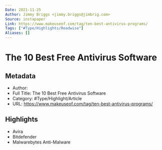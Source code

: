 ```yaml
---
Date: 2021-11-25
Author: Jimmy Briggs <jimmy.briggs@jimbrig.com>
Source: instapaper
Link: https://www.makeuseof.com/tag/ten-best-antivirus-programs/
Tags: ["#Type/Highlights/Readwise"]
Aliases: []
---
```

# The 10 Best Free Antivirus Software

## Metadata
- Author: 
- Full Title: The 10 Best Free Antivirus Software
- Category: #Type/Highlight/Article
- URL: https://www.makeuseof.com/tag/ten-best-antivirus-programs/

## Highlights
- Avira
- Bitdefender
- Malwarebytes Anti-Malware
